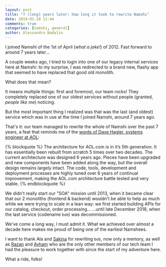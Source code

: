 ```yaml
---
layout: post
title: "7 (long) years later: how long it took to rewrite Namshi"
date: 2019-01-10 11:44
comments: true
categories: [namshi, general]
author: Alessandro Nadalin
---
```


I joined Namshi of the 1st of April (*what a joke!*) of 2012.
Fast forward to around 7 years later...

A couple weeks ago, I tried to login into one of our legacy
internal services here at Namshi: to my surprise, I was
redirected to a brand new, flashy app that seemed to have
replaced that good old monolith.

What does that mean?

<!-- more -->

It means multiple things: first and foremost, our team
rocks! They completely replaced one of our oldest services
without people (granted, *people like me*) noticing.

But the most important thing I realized was that was
the last (and oldest) service which was in use at the
time I joined Namshi, around 7 years ago.

That's it: our team managed to rewrite the whole of Namshi
over the past 7 years, a feat that reminds me of the [words
of Dave Hagler, systems engineer at AOL](http://highscalability.com/blog/2014/2/17/how-the-aolcom-architecture-evolved-to-99999-availability-8.html):

{% blockquote %}
The architecture for AOL.com is in it’s 5th generation.  It has essentially been rebuilt from scratch 5 times over two decades.  The current architecture was designed 6 years ago.  Pieces have been upgraded and new components have been added along the way, but the overall design remains largely intact.  The code, tools, development and deployment processes are highly tuned over 6 years of continual improvement, making the AOL.com architecture battle tested and very stable.
{% endblockquote %}

We didn't really start our "SOA" mission until 2013, when
it became clear that our 2 monoliths (frontend & backend)
wouldn't be able to help as much while we were trying to
scale in a lean way: we first started building APIs for our
catalog, checkout, order processing...   ...until late
December 2018, when the last service (codename `bob`)
was decommissioned.

We've come a long way, I must admit it. What we achieved
over almost a decade here makes me proud of being one of
the earliest Namshees.

I want to thank Ala and [Sakina](/team/#Sakina%20Sagarwala) for rewriting `bob`, now
only a memory, as well as [Razan](/team/#Razan%20Bilwani) and [Ayham](/team/#Ayham%20Alzoubi) who are the
only other members of our tech team I had the pleasure
to work together with since the start of my adventure here.

What a ride, folks!